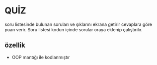 
# QUİZ 

 soru listesinde bulunan soruları ve şıklarını ekrana getirir cevaplara göre puan verir. Soru listesi kodun içinde sorular oraya eklenip çalıştırılır.

## özellik
- OOP mantığı ile kodlanmıştır

##
